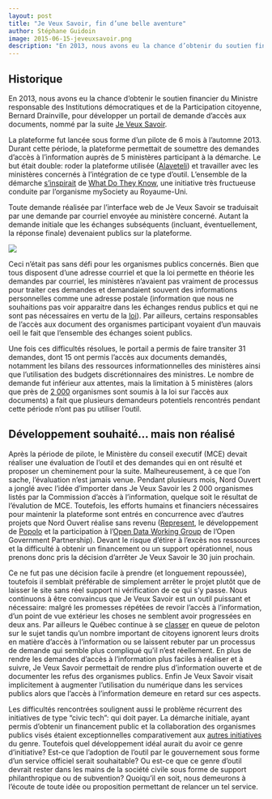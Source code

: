 ```yaml
---
layout: post
title: "Je Veux Savoir, fin d’une belle aventure"
author: Stéphane Guidoin
image: 2015-06-15-jeveuxsavoir.png
description: "En 2013, nous avons eu la chance d’obtenir du soutien financier de la part du ministre responsable des Institutions démocratiques et de la Participation citoyenne, monsieur Bernard Drainville, pour l’élaboration d’un portail de demande d’accès aux documents, nommé par la suite Je Veux Savoir."
---
```

## Historique

En 2013, nous avons eu la chance d’obtenir le soutien financier du Ministre responsable des Institutions démocratiques et de la Participation citoyenne, Bernard Drainville, pour développer un portail de demande d’accès aux documents, nommé par la suite [Je Veux Savoir](http://www.jeveuxsavoir.org/).

La plateforme fut lancée sous forme d’un pilote de 6 mois à l’automne 2013. Durant cette période, la plateforme permettait de soumettre des demandes d’accès à l’information auprès de 5 ministères participant à la démarche. Le but était double: roder la plateforme utilisée ([Alaveteli](http://alaveteli.org/)) et travailler avec les ministères concernés à l’intégration de ce type d’outil. L’ensemble de la démarche [s’inspirait](http://alaveteli.org/deployments/) de [What Do They Know](https://www.whatdotheyknow.com/), une initiative très fructueuse conduite par l’organisme mySociety au Royaume-Uni.

Toute demande réalisée par l’interface web de Je Veux Savoir se traduisait par une demande par courriel envoyée au ministère concerné. Autant la demande initiale que les échanges subséquents (incluant, éventuellement, la réponse finale) devenaient publics sur la plateforme.

![](/theme/img/blog/2015-06-15-jeveuxsavoir.png)

Ceci n’était pas sans défi pour les organismes publics concernés. Bien que tous disposent d’une adresse courriel et que la loi permette en théorie les demandes par courriel, les ministères n’avaient pas vraiment de processus pour traiter ces demandes et demandaient souvent des informations personnelles comme une adresse postale (information que nous ne souhaitions pas voir apparaitre dans les échanges rendus publics et qui ne sont pas nécessaires en vertu de la [loi](http://www2.publicationsduquebec.gouv.qc.ca/dynamicSearch/telecharge.php?type=2&file=/A_2_1/A2_1.html)). Par ailleurs, certains responsables de l’accès aux document des organismes participant voyaient d’un mauvais oeil le fait que l’ensemble des échanges soient publics.

Une fois ces difficultés résolues, le portail a permis de faire transiter 31 demandes, dont 15 ont permis l’accès aux documents demandés, notamment les bilans des ressources informationnelles des ministères ainsi que l’utilisation des budgets discrétionnaires des ministres. Le nombre de demande fut inférieur aux attentes, mais la limitation à 5 ministères (alors que près de [2 000](http://www.cai.gouv.qc.ca/liste-des-organismes-assujettis-et-des-responsables-de-lapplication-de-la-loi-sur-lacces/) organismes sont soumis à la loi sur l’accès aux documents) a fait que plusieurs demandeurs potentiels rencontrés pendant cette période n’ont pas pu utiliser l’outil.

## Développement souhaité… mais non réalisé

Après la période de pilote, le Ministère du conseil executif (MCE) devait réaliser une évaluation de l’outil et des demandes qui en ont résulté et proposer un cheminement pour la suite. Malheureusement, à ce que l’on sache, l’évaluation n’est jamais venue. Pendant plusieurs mois, Nord Ouvert a jonglé avec l’idée d’importer dans Je Veux Savoir les 2 000 organismes listés par la Commission d’accès à l’information, quelque soit le résultat de l’évalution de MCE. Toutefois, les efforts humains et financiers nécessaires pour maintenir la plateforme sont entrés en concurrence avec d’autres projets que Nord Ouvert réalise sans revenu ([Represent](http://represent.opennorth.ca/), le développement de [Popolo](http://www.popoloproject.com/) et la participation à l’[Open Data Working Group](http://www.opengovpartnership.org/groups/opendata/) de l’Open Government Partnership). Devant le risque d’étirer à l’excès nos ressources et la difficulté à obtenir un financement ou un support opérationnel, nous prenons donc pris la décision d’arrêter Je Veux Savoir le 30 juin prochain.

Ce ne fut pas une décision facile à prendre (et longuement repoussée), toutefois il semblait préférable de simplement arrêter le projet plutôt que de laisser le site sans réel support ni vérification de ce qui s’y passe. Nous continuons à être convaincus que Je Veux Savoir est un outil puissant et nécessaire: malgré les promesses répétées de revoir l’accès à l’information, d’un point de vue extérieur les choses ne semblent avoir progressées en deux ans. Par ailleurs le Québec continue à se [classer](http://www.law-democracy.org/live/global-rti-rating/canadian-rti-rating/) en queue de peloton sur le sujet tandis qu’un nombre important de citoyens ignorent leurs droits en matière d’accès à l’information ou se laissent rebuter par un processus de demande qui semble plus compliqué qu’il n’est réellement. En plus de rendre les demandes d’accès à l’information plus faciles à réaliser et à suivre, Je Veux Savoir permettait de rendre plus d’information ouverte et de documenter les refus des organismes publics. Enfin Je Veux Savoir visait implicitement à augmenter l’utilisation du numérique dans les services publics alors que l’accès à l’information demeure en retard sur ces aspects.

Les difficultés rencontrées soulignent aussi le problème récurrent des initiatives de type “civic tech”: qui doit payer. La démarche initiale, ayant permis d’obtenir un financement public et la collaboration des organismes publics visés étaient exceptionnelles comparativement aux [autres initiatives](https://www.mysociety.org/research/alaveteli-research/) du genre. Toutefois quel développement idéal aurait du avoir ce genre d’initiative? Est-ce que l’adoption de l’outil par le gouvernement sous forme d’un service officiel serait souhaitable? Ou est-ce que ce genre d’outil devrait rester dans les mains de la société civile sous forme de support philanthropique ou de subvention? Quoiqu’il en soit, nous demeurons à l’écoute de toute idée ou proposition permettant de relancer un tel service.
